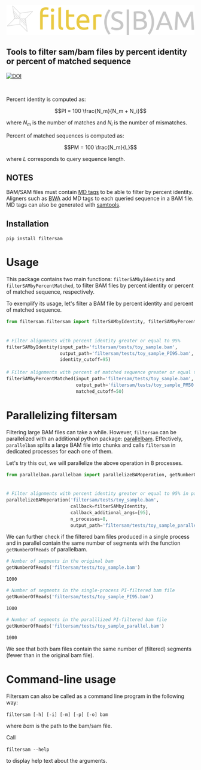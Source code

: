 ![logo](assets/logo.png)
## Tools to filter sam/bam files by percent identity or percent of matched sequence

[![DOI](https://zenodo.org/badge/400865776.svg)](https://zenodo.org/badge/latestdoi/400865776)

<br>

Percent identity is computed as:

$$PI = 100 \frac{N_m}{N_m + N_i}$$

where $N_m$ is the number of matches and $N_i$ is the number of mismatches.

Percent of matched sequences is computed as:

$$PM = 100 \frac{N_m}{L}$$

where $L$ corresponds to query sequence length.

## NOTES

BAM/SAM files must contain [MD tags](https://github.com/vsbuffalo/devnotes/wiki/The-MD-Tag-in-BAM-Files) to be able to filter by percent identity. Aligners such as [BWA](https://www.ncbi.nlm.nih.gov/pmc/articles/PMC2705234/) add MD tags to each queried sequence in a BAM file. MD tags can also be generated with [samtools](http://www.htslib.org/doc/samtools-calmd.html).

## Installation

```pip install filtersam```

# Usage

This package contains two main functions: ```filterSAMbyIdentity``` and ```filterSAMbyPercentMatched```, to filter BAM files by percent identity or percent of matched sequence, respectively. 

To exemplify its usage, let's filter a BAM file by percent identity and percent of matched sequence.


```python
from filtersam.filtersam import filterSAMbyIdentity, filterSAMbyPercentMatched


# Filter alignments with percent identity greater or equal to 95%
filterSAMbyIdentity(input_path='filtersam/tests/toy_sample.bam',
                    output_path='filtersam/tests/toy_sample_PI95.bam',
                    identity_cutoff=95)

# Filter alignments with percent of matched sequence greater or equal to 50%
filterSAMbyPercentMatched(input_path='filtersam/tests/toy_sample.bam',
                          output_path='filtersam/tests/toy_sample_PM50.bam',
                          matched_cutoff=50)
```

# Parallelizing filtersam

Filtering large BAM files can take a while. However, ```filtersam``` can be parallelized with an additional python package: [parallelbam](https://pypi.org/project/parallelbam/). Effectively, ```parallelbam``` splits a large BAM file into chunks and calls ```filtersam``` in dedicated processes for each one of them.

Let's try this out, we will parallelize the above operation in 8 processes.


```python
from parallelbam.parallelbam import parallelizeBAMoperation, getNumberOfReads


# Filter alignments with percent identity greater or equal to 95% in parallel
parallelizeBAMoperation('filtersam/tests/toy_sample.bam',
                        callback=filterSAMbyIdentity,
                        callback_additional_args=[95],
                        n_processes=8,
                        output_path='filtersam/tests/toy_sample_parallel.bam')
```

We can further check if the filtered bam files produced in a single process and in parallel contain the same number of segments with the function ```getNumberOfReads``` of parallelbam.


```python
# Number of segments in the original bam
getNumberOfReads('filtersam/tests/toy_sample.bam')
```




    1000




```python
# Number of segments in the single-process PI-filtered bam file
getNumberOfReads('filtersam/tests/toy_sample_PI95.bam')
```




    1000




```python
# Number of segments in the paralllized PI-filtered bam file
getNumberOfReads('filtersam/tests/toy_sample_parallel.bam')
```




    1000



We see that both bam files contain the same number of (filtered) segments (fewer than in the original bam file).

# Command-line usage

Filtersam can also be called as a command line program in the following way:

```filtersam [-h] [-i] [-m] [-p] [-o] bam```

where _bam_ is the path to the bam/sam file.

Call 

```filtersam --help```

to display help text about the arguments.
